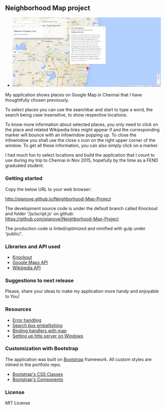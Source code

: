 ## Neighborhood Map project

* <img src="img/myMap.bmp"></img>

My application shows places on Google Map in Chennai that I have thoughtfully chosen previously.

To select places you can use the searchbar and start to type a word, the search being case insensitive, to show respective locations.

To know more information about selected places, you only need to click on the place and related Wikipedia links might appear if and the corresponding marker will bounce with an infowindow popping up. To close the infowindow you shall use the close x icon on the right upper corner of the window. To get all these information, you can also simply click on a marker.

I had much fun to select locations and build the application that I count to use during my trip to Chennai in Nov 2015, hopefully by the time as a FEND graduated student. 


### Getting started

Copy the below URL to your web browser:

 http://pianove.github.io/Neighborhood-Map-Project


The development source code is under the default branch called Knockout and folder '/js/script.js' on github:
https://github.com/pianove/Neighborhood-Map-Project

The production code is linted/optimized and minified with gulp under 'public/'.

### Libraries and API used

* [Knockout](http://knockoutjs.com/index.html "knockout doc")
* [Google Maps API](https://developers.google.com/maps/documentation/javascript/ "Google Maps API") 
* [Wikipedia API](http://www.mediawiki.org/wiki/ "Wikipedia API") 

### Suggestions to next release
Please, share your ideas to make my application more handy and enjoyable to You!

 
### Resources
* [Error handling](http://ruben.verborgh.org/blog/2012/12/31/asynchronous-error-handling-in-javascript/)
* [Search box embellishing](http://webdesign.tutsplus.com/tutorials/css-experiments-with-a-search-form-input-and-button--cms-22069)
* [Binding handlers with map](https://groups.google.com/forum/#!searchin/knockoutjs/google$20map/knockoutjs/yIM7_ALFVE8/ipQO5bOKkegJ)
* [Setting up http server on Windows](http://www.jhh.me/blog/2012/12/24/setting-up-http-server-on-windows-with-node-js/)

### Customization with Bootstrap
The application was built on <a href="http://getbootstrap.com/">Bootstrap</a> framework. All custom styles are inlined in the portfolio repo.

* <a href="http://getbootstrap.com/css/">Bootstrap's CSS Classes</a>
* <a href="http://getbootstrap.com/components/">Bootstrap's Components</a>

### License

MIT License